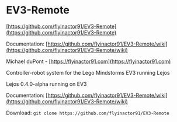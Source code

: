EV3-Remote
===

[https://github.com/flyinactor91/EV3-Remote](https://github.com/flyinactor91/EV3-Remote)

Documentation: [https://github.com/flyinactor91/EV3-Remote/wiki](https://github.com/flyinactor91/EV3-Remote/wiki)

Michael duPont - [https://flyinactor91.com](https://flyinactor91.com)

Controller-robot system for the Lego Mindstorms EV3 running Lejos

Lejos 0.4.0-alpha running on EV3

Documentation: [https://github.com/flyinactor91/EV3-Remote/wiki](https://github.com/flyinactor91/EV3-Remote/wiki)

Download: `git clone https://github.com/flyinactor91/EV3-Remote`
